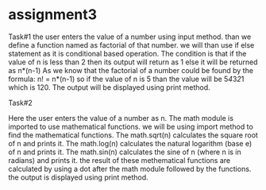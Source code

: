 # assignment3

Task#1
the user enters the value of a number using input method.
than we define a function named as factorial of that number.
we will than use if else statement as it is conditional based operation.
The condition is that if the value of n is less than 2 then its output will return as 1 else it will be returned as n*(n-1)
As we know that the factorial of a number could be found by the formula:
n! = n*(n-1)
so if the value of n is 5 than the value will be 5*4*3*2*1 which is 120.
The output will be displayed using print method.


Task#2

Here the user enters the value of a number as n.
The math module is imported to use mathematical functions.
we will be using import method to find the mathematical functions.
The math.sqrt(n) calculates the square root of n and prints it.
The math.log(n) calculates the natural logarithm (base e) of n and prints it.
The math.sin(n) calculates the sine of n (where n is in radians) and prints it.
the result of these methematical functions are calculated by using a dot after the math module followed by the functions.
the output is displayed using print method.
